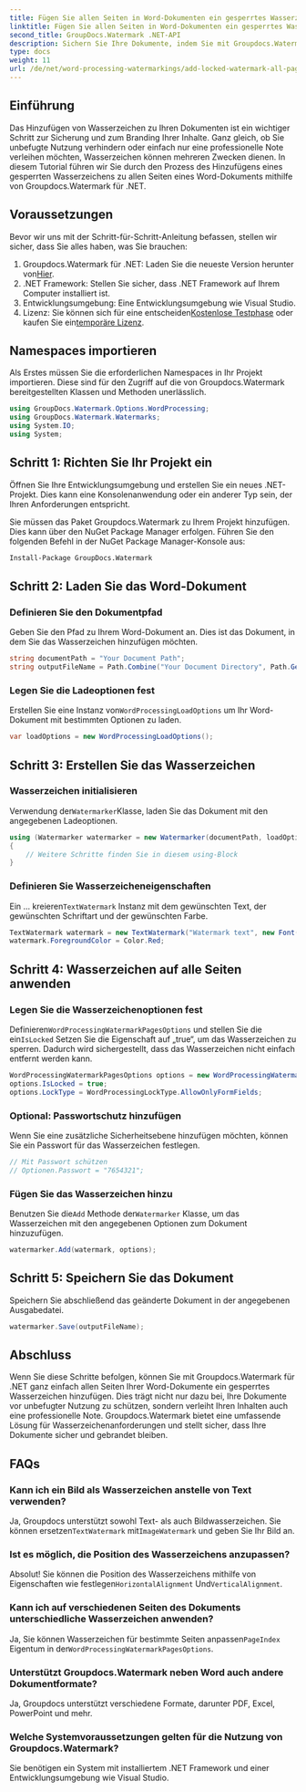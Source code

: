 ```yaml
---
title: Fügen Sie allen Seiten in Word-Dokumenten ein gesperrtes Wasserzeichen hinzu
linktitle: Fügen Sie allen Seiten in Word-Dokumenten ein gesperrtes Wasserzeichen hinzu
second_title: GroupDocs.Watermark .NET-API
description: Sichern Sie Ihre Dokumente, indem Sie mit Groupdocs.Watermark für .NET gesperrte Wasserzeichen hinzufügen. Befolgen Sie unsere Schritt-für-Schritt-Anleitung für eine einfache Implementierung.
type: docs
weight: 11
url: /de/net/word-processing-watermarkings/add-locked-watermark-all-pages-word-docs/
---
```

## Einführung
Das Hinzufügen von Wasserzeichen zu Ihren Dokumenten ist ein wichtiger Schritt zur Sicherung und zum Branding Ihrer Inhalte. Ganz gleich, ob Sie unbefugte Nutzung verhindern oder einfach nur eine professionelle Note verleihen möchten, Wasserzeichen können mehreren Zwecken dienen. In diesem Tutorial führen wir Sie durch den Prozess des Hinzufügens eines gesperrten Wasserzeichens zu allen Seiten eines Word-Dokuments mithilfe von Groupdocs.Watermark für .NET.
## Voraussetzungen
Bevor wir uns mit der Schritt-für-Schritt-Anleitung befassen, stellen wir sicher, dass Sie alles haben, was Sie brauchen:
1. Groupdocs.Watermark für .NET: Laden Sie die neueste Version herunter von[Hier](https://releases.groupdocs.com/Watermark/net/).
2. .NET Framework: Stellen Sie sicher, dass .NET Framework auf Ihrem Computer installiert ist.
3. Entwicklungsumgebung: Eine Entwicklungsumgebung wie Visual Studio.
4.  Lizenz: Sie können sich für eine entscheiden[Kostenlose Testphase](https://releases.groupdocs.com/) oder kaufen Sie ein[temporäre Lizenz](https://purchase.groupdocs.com/temporary-license/).
## Namespaces importieren
Als Erstes müssen Sie die erforderlichen Namespaces in Ihr Projekt importieren. Diese sind für den Zugriff auf die von Groupdocs.Watermark bereitgestellten Klassen und Methoden unerlässlich.
```csharp
using GroupDocs.Watermark.Options.WordProcessing;
using GroupDocs.Watermark.Watermarks;
using System.IO;
using System;
```
## Schritt 1: Richten Sie Ihr Projekt ein

Öffnen Sie Ihre Entwicklungsumgebung und erstellen Sie ein neues .NET-Projekt. Dies kann eine Konsolenanwendung oder ein anderer Typ sein, der Ihren Anforderungen entspricht.

Sie müssen das Paket Groupdocs.Watermark zu Ihrem Projekt hinzufügen. Dies kann über den NuGet Package Manager erfolgen. Führen Sie den folgenden Befehl in der NuGet Package Manager-Konsole aus:
```sh
Install-Package GroupDocs.Watermark
```
## Schritt 2: Laden Sie das Word-Dokument
### Definieren Sie den Dokumentpfad
Geben Sie den Pfad zu Ihrem Word-Dokument an. Dies ist das Dokument, in dem Sie das Wasserzeichen hinzufügen möchten.
```csharp
string documentPath = "Your Document Path";
string outputFileName = Path.Combine("Your Document Directory", Path.GetFileName(documentPath));
```
### Legen Sie die Ladeoptionen fest
 Erstellen Sie eine Instanz von`WordProcessingLoadOptions` um Ihr Word-Dokument mit bestimmten Optionen zu laden.
```csharp
var loadOptions = new WordProcessingLoadOptions();
```
## Schritt 3: Erstellen Sie das Wasserzeichen
### Wasserzeichen initialisieren
 Verwendung der`Watermarker`Klasse, laden Sie das Dokument mit den angegebenen Ladeoptionen.
```csharp
using (Watermarker watermarker = new Watermarker(documentPath, loadOptions))
{
    // Weitere Schritte finden Sie in diesem using-Block
}
```
### Definieren Sie Wasserzeicheneigenschaften
 Ein ... kreieren`TextWatermark` Instanz mit dem gewünschten Text, der gewünschten Schriftart und der gewünschten Farbe.
```csharp
TextWatermark watermark = new TextWatermark("Watermark text", new Font("Arial", 19));
watermark.ForegroundColor = Color.Red;
```
## Schritt 4: Wasserzeichen auf alle Seiten anwenden
### Legen Sie die Wasserzeichenoptionen fest
 Definieren`WordProcessingWatermarkPagesOptions` und stellen Sie die ein`IsLocked` Setzen Sie die Eigenschaft auf „true“, um das Wasserzeichen zu sperren. Dadurch wird sichergestellt, dass das Wasserzeichen nicht einfach entfernt werden kann.
```csharp
WordProcessingWatermarkPagesOptions options = new WordProcessingWatermarkPagesOptions();
options.IsLocked = true;
options.LockType = WordProcessingLockType.AllowOnlyFormFields;
```
### Optional: Passwortschutz hinzufügen
Wenn Sie eine zusätzliche Sicherheitsebene hinzufügen möchten, können Sie ein Passwort für das Wasserzeichen festlegen.
```csharp
// Mit Passwort schützen
// Optionen.Passwort = "7654321";
```
### Fügen Sie das Wasserzeichen hinzu
 Benutzen Sie die`Add` Methode der`Watermarker` Klasse, um das Wasserzeichen mit den angegebenen Optionen zum Dokument hinzuzufügen.
```csharp
watermarker.Add(watermark, options);
```
## Schritt 5: Speichern Sie das Dokument
Speichern Sie abschließend das geänderte Dokument in der angegebenen Ausgabedatei.
```csharp
watermarker.Save(outputFileName);
```

## Abschluss
Wenn Sie diese Schritte befolgen, können Sie mit Groupdocs.Watermark für .NET ganz einfach allen Seiten Ihrer Word-Dokumente ein gesperrtes Wasserzeichen hinzufügen. Dies trägt nicht nur dazu bei, Ihre Dokumente vor unbefugter Nutzung zu schützen, sondern verleiht Ihren Inhalten auch eine professionelle Note. Groupdocs.Watermark bietet eine umfassende Lösung für Wasserzeichenanforderungen und stellt sicher, dass Ihre Dokumente sicher und gebrandet bleiben.
## FAQs
### Kann ich ein Bild als Wasserzeichen anstelle von Text verwenden?
 Ja, Groupdocs unterstützt sowohl Text- als auch Bildwasserzeichen. Sie können ersetzen`TextWatermark` mit`ImageWatermark` und geben Sie Ihr Bild an.
### Ist es möglich, die Position des Wasserzeichens anzupassen?
 Absolut! Sie können die Position des Wasserzeichens mithilfe von Eigenschaften wie festlegen`HorizontalAlignment` Und`VerticalAlignment`.
### Kann ich auf verschiedenen Seiten des Dokuments unterschiedliche Wasserzeichen anwenden?
 Ja, Sie können Wasserzeichen für bestimmte Seiten anpassen`PageIndex` Eigentum in der`WordProcessingWatermarkPagesOptions`.
### Unterstützt Groupdocs.Watermark neben Word auch andere Dokumentformate?
Ja, Groupdocs unterstützt verschiedene Formate, darunter PDF, Excel, PowerPoint und mehr.
### Welche Systemvoraussetzungen gelten für die Nutzung von Groupdocs.Watermark?
Sie benötigen ein System mit installiertem .NET Framework und einer Entwicklungsumgebung wie Visual Studio.